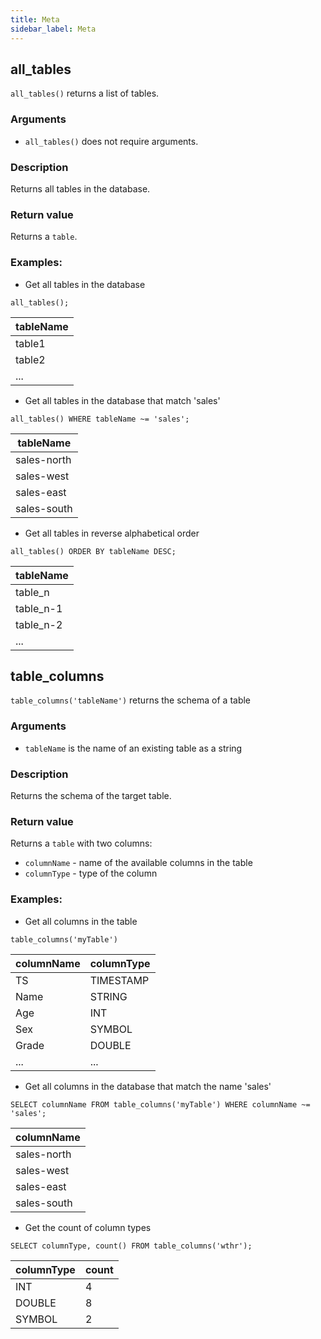 ```yaml
---
title: Meta
sidebar_label: Meta
---
```


## all_tables

`all_tables()` returns a list of tables.

### Arguments

- `all_tables()` does not require arguments.

### Description

Returns all tables in the database.

### Return value

Returns a `table`.

### Examples:

- Get all tables in the database

```questdb-sql
all_tables();
```

| tableName |
| --------- |
| table1    |
| table2    |
| ...       |

- Get all tables in the database that match 'sales'

```questdb-sql
all_tables() WHERE tableName ~= 'sales';
```

| tableName   |
| ----------- |
| sales-north |
| sales-west  |
| sales-east  |
| sales-south |

- Get all tables in reverse alphabetical order

```questdb-sql
all_tables() ORDER BY tableName DESC;
```

| tableName |
| --------- |
| table_n   |
| table_n-1 |
| table_n-2 |
| ...       |

## table_columns

`table_columns('tableName')` returns the schema of a table

### Arguments

- `tableName` is the name of an existing table as a string

### Description

Returns the schema of the target table.

### Return value

Returns a `table` with two columns:

- `columnName` - name of the available columns in the table
- `columnType` - type of the column

### Examples:

- Get all columns in the table

```questdb-sql
table_columns('myTable')
```

| columnName | columnType |
| ---------- | ---------- |
| TS         | TIMESTAMP  |
| Name       | STRING     |
| Age        | INT        |
| Sex        | SYMBOL     |
| Grade      | DOUBLE     |
| ...        | ...        |

- Get all columns in the database that match the name 'sales'

```questdb-sql
SELECT columnName FROM table_columns('myTable') WHERE columnName ~= 'sales';
```

| columnName  |
| ----------- |
| sales-north |
| sales-west  |
| sales-east  |
| sales-south |

- Get the count of column types

```questdb-sql
SELECT columnType, count() FROM table_columns('wthr');
```

| columnType | count |
| ---------- | ----- |
| INT        | 4     |
| DOUBLE     | 8     |
| SYMBOL     | 2     |
